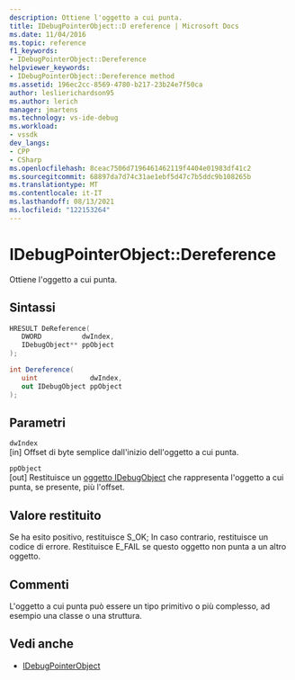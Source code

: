 ```yaml
---
description: Ottiene l'oggetto a cui punta.
title: IDebugPointerObject::D ereference | Microsoft Docs
ms.date: 11/04/2016
ms.topic: reference
f1_keywords:
- IDebugPointerObject::Dereference
helpviewer_keywords:
- IDebugPointerObject::Dereference method
ms.assetid: 196ec2cc-8569-4780-b217-23b24e7f50ca
author: leslierichardson95
ms.author: lerich
manager: jmartens
ms.technology: vs-ide-debug
ms.workload:
- vssdk
dev_langs:
- CPP
- CSharp
ms.openlocfilehash: 8ceac7506d7196461462119f4404e01983df41c2
ms.sourcegitcommit: 68897da7d74c31ae1ebf5d47c7b5ddc9b108265b
ms.translationtype: MT
ms.contentlocale: it-IT
ms.lasthandoff: 08/13/2021
ms.locfileid: "122153264"
---
```

# <a name="idebugpointerobjectdereference"></a>IDebugPointerObject::Dereference
Ottiene l'oggetto a cui punta.

## <a name="syntax"></a>Sintassi

```cpp
HRESULT DeReference( 
   DWORD          dwIndex,
   IDebugObject** ppObject
);
```

```csharp
int Dereference(
   uint             dwIndex,
   out IDebugObject ppObject
);
```

## <a name="parameters"></a>Parametri
`dwIndex`\
[in] Offset di byte semplice dall'inizio dell'oggetto a cui punta.

`ppObject`\
[out] Restituisce un [oggetto IDebugObject](../../../extensibility/debugger/reference/idebugobject.md) che rappresenta l'oggetto a cui punta, se presente, più l'offset.

## <a name="return-value"></a>Valore restituito
 Se ha esito positivo, restituisce S_OK; In caso contrario, restituisce un codice di errore. Restituisce E_FAIL se questo oggetto non punta a un altro oggetto.

## <a name="remarks"></a>Commenti
 L'oggetto a cui punta può essere un tipo primitivo o più complesso, ad esempio una classe o una struttura.

## <a name="see-also"></a>Vedi anche
- [IDebugPointerObject](../../../extensibility/debugger/reference/idebugpointerobject.md)
